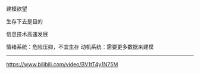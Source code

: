 建模欲望

生存下去是目的

信息技术高速发展

情绪系统：危险压抑，不宜生存
动机系统：需要更多数据来建模

---
https://www.bilibili.com/video/BV1tT4y1N75M